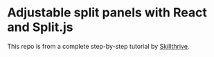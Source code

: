 # Adjustable split panels with React and Split.js

This repo is from a complete step-by-step tutorial by [Skillthrive](https://youtu.be/P6rNIDnejsg).
